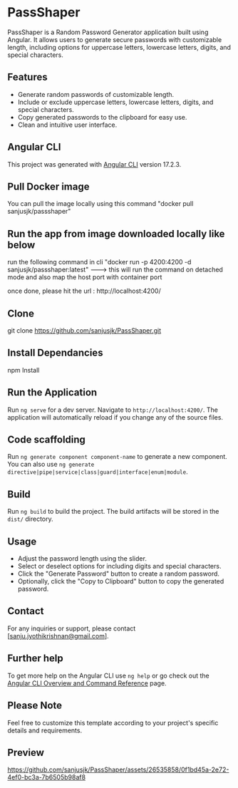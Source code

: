 # PassShaper

PassShaper is a Random Password Generator application built using Angular. It allows users to generate secure passwords with customizable length, including options for uppercase letters, lowercase letters, digits, and special characters.

## Features

- Generate random passwords of customizable length.
- Include or exclude uppercase letters, lowercase letters, digits, and special characters.
- Copy generated passwords to the clipboard for easy use.
- Clean and intuitive user interface.

## Angular CLI
This project was generated with [Angular CLI](https://github.com/angular/angular-cli) version 17.2.3.

## Pull Docker image
You can pull the image locally using this command "docker pull sanjusjk/passshaper"

## Run the app from image downloaded locally like below

run the following command in cli "docker run -p 4200:4200 -d sanjusjk/passshaper:latest"  ---> this will run the command on detached mode and also map the host port with container port

once done, please hit the url : http://localhost:4200/

## Clone 
git clone https://github.com/sanjusjk/PassShaper.git

## Install Dependancies
npm Install

## Run the Application

Run `ng serve` for a dev server. Navigate to `http://localhost:4200/`. The application will automatically reload if you change any of the source files.

## Code scaffolding

Run `ng generate component component-name` to generate a new component. You can also use `ng generate directive|pipe|service|class|guard|interface|enum|module`.

## Build

Run `ng build` to build the project. The build artifacts will be stored in the `dist/` directory.

## Usage

- Adjust the password length using the slider.
- Select or deselect options for including digits and special characters.
- Click the "Generate Password" button to create a random password.
- Optionally, click the "Copy to Clipboard" button to copy the generated password.

## Contact
For any inquiries or support, please contact [sanju.jyothikrishnan@gmail.com].

## Further help

To get more help on the Angular CLI use `ng help` or go check out the [Angular CLI Overview and Command Reference](https://angular.io/cli) page.

## Please Note

Feel free to customize this template according to your project's specific details and requirements.

## Preview

https://github.com/sanjusjk/PassShaper/assets/26535858/0f1bd45a-2e72-4ef0-bc3a-7b6505b98af8
